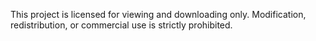 This project is licensed for viewing and downloading only. Modification, redistribution, or commercial use is strictly prohibited.